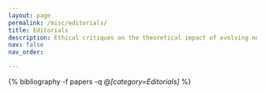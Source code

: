 ```yaml
---
layout: page
permalink: /misc/editorials/
title: Editorials
description: Ethical critiques on the theoretical impact of evolving neurotechnology in research and clinical settings.
nav: false
nav_order:

---
```


<!-- _pages/editorials.md -->
<div class="publications">

{% bibliography -f papers -q @*[category=Editorials]* %}

</div>

